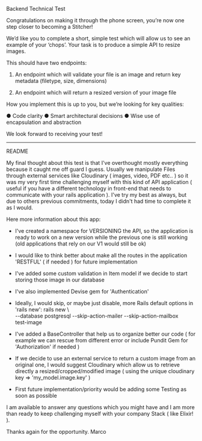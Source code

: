 Backend Technical Test

Congratulations on making it through the phone screen, you’re now one step closer to becoming a
Stitcher!

We’d like you to complete a short, simple test which will allow us to see an example of your ‘chops’.
Your task is to produce a simple API to resize images.

This should have two endpoints:

1. An endpoint which will validate your file is an image and return key metadata (filetype, size, dimensions)

2. An endpoint which will return a resized version of your image file

How you implement this is up to you, but we’re looking for key qualities:

● Code clarity
● Smart architectural decisions
● Wise use of encapsulation and abstraction

We look forward to receiving your test!


---------------------------------------------------------------------------------

README

My final thought about this test is that I've overthought mostly everything because it caught me off guard I guess.
Usually we manipulate Files through external services like Cloudinary ( images, video, PDF etc.. ) so it was my very first time challenging myself with this kind of API application ( useful if you have a different technology in front-end that needs to communicate with your rails application ). I've try my best as always, but due to others previous commitments, today I didn't had time to complete it as I would.

Here more information about this app:

- I've created a namespace for VERSIONING the API, so the application is ready to work on a new version while the previous one is still working (old applications that rely on our V1 would still be ok)

- I would like to think better about make all the routes in the application 'RESTFUL' ( if needed ) for future implementation

- I've added some custom validation in Item model if we decide to start storing those image in our database

- I've also implemented Devise gem for 'Authentication'

- Ideally, I would skip, or maybe just disable, more Rails default options in 'rails new':
rails new \    
  --database postgresql --skip-action-mailer --skip-action-mailbox \
  test-image

- I've added a BaseController that help us to organize better our code ( for example we can rescue from different error or include Pundit Gem for 'Authorization' if needed )

- If we decide to use an external service to return a custom image from an original one, I would suggest Cloudinary which allow us to retrieve directly a resized/cropped/modified image ( using the unique cloudinary key => 'my_model.image.key' )

- First future implementation/priority would be adding some Testing as soon as possible


I am available to answer any questions which you might have and I am more than ready to keep challenging myself with your company Stack ( like Elixir! ).


Thanks again for the opportunity.
Marco
